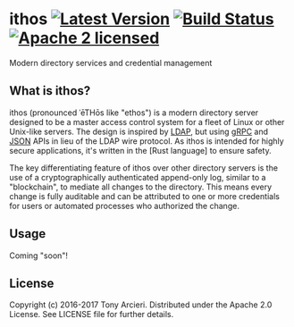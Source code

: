# ithos [![Latest Version][crate-image]][crate-link] [![Build Status][build-image]][build-link] [![Apache 2 licensed][license-image]][license-link]

[crate-image]: https://img.shields.io/crates/v/ithos.svg
[crate-link]: https://crates.io/crates/ithos
[build-image]: https://travis-ci.org/cryptosphere/ithos.svg?branch=master
[build-link]: https://travis-ci.org/cryptosphere/ithos
[license-image]: https://img.shields.io/badge/license-Apache2-blue.svg
[license-link]: https://github.com/cryptosphere/ithos-rb/blob/master/LICENSE

Modern directory services and credential management

## What is ithos?

ithos (pronounced ˈēTHōs like "ethos") is a modern directory server designed
to be a master access control system for a fleet of Linux or other Unix-like
servers. The design is inspired by [LDAP], but using [gRPC] and [JSON] APIs in
lieu of the LDAP wire protocol. As ithos is intended for highly secure
applications, it's written in the [Rust language] to ensure safety.

The key differentiating feature of ithos over other directory servers is the
use of a cryptographically authenticated append-only log, similar to a
"blockchain", to mediate all changes to the directory. This means every change
is fully auditable and can be attributed to one or more credentials for users
or automated processes who authorized the change.

[LDAP]: https://en.wikipedia.org/wiki/Lightweight_Directory_Access_Protocol
[gRPC]: http://www.grpc.io/
[JSON]: http://www.json.org
[Rust]: https://www.rust-lang.org/

## Usage

Coming "soon"!

## License

Copyright (c) 2016-2017 Tony Arcieri. Distributed under the Apache 2.0 License.
See LICENSE file for further details.
